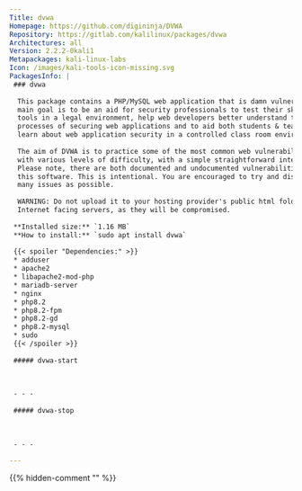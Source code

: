 ```yaml
---
Title: dvwa
Homepage: https://github.com/digininja/DVWA
Repository: https://gitlab.com/kalilinux/packages/dvwa
Architectures: all
Version: 2.2.2-0kali1
Metapackages: kali-linux-labs 
Icon: /images/kali-tools-icon-missing.svg
PackagesInfo: |
 ### dvwa
 
  This package contains a PHP/MySQL web application that is damn vulnerable. Its
  main goal is to be an aid for security professionals to test their skills and
  tools in a legal environment, help web developers better understand the
  processes of securing web applications and to aid both students & teachers to
  learn about web application security in a controlled class room environment.
   
  The aim of DVWA is to practice some of the most common web vulnerabilities,
  with various levels of difficulty, with a simple straightforward interface.
  Please note, there are both documented and undocumented vulnerabilities with
  this software. This is intentional. You are encouraged to try and discover as
  many issues as possible.
   
  WARNING: Do not upload it to your hosting provider's public html folder or any
  Internet facing servers, as they will be compromised.
 
 **Installed size:** `1.16 MB`  
 **How to install:** `sudo apt install dvwa`  
 
 {{< spoiler "Dependencies:" >}}
 * adduser
 * apache2
 * libapache2-mod-php
 * mariadb-server
 * nginx
 * php8.2
 * php8.2-fpm
 * php8.2-gd
 * php8.2-mysql
 * sudo
 {{< /spoiler >}}
 
 ##### dvwa-start
 
 
 
 - - -
 
 ##### dvwa-stop
 
 
 
 - - -
 
---
```

{{% hidden-comment "<!--Do not edit anything above this line-->" %}}
